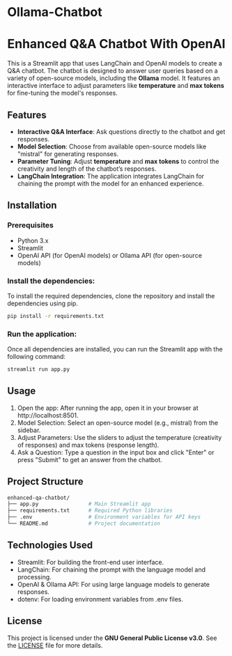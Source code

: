 # Ollama-Chatbot
# Enhanced Q&A Chatbot With OpenAI

This is a Streamlit app that uses LangChain and OpenAI models to create a Q&A chatbot. The chatbot is designed to answer user queries based on a variety of open-source models, including the **Ollama** model. It features an interactive interface to adjust parameters like **temperature** and **max tokens** for fine-tuning the model's responses.

## Features
- **Interactive Q&A Interface**: Ask questions directly to the chatbot and get responses.
- **Model Selection**: Choose from available open-source models like "mistral" for generating responses.
- **Parameter Tuning**: Adjust **temperature** and **max tokens** to control the creativity and length of the chatbot’s responses.
- **LangChain Integration**: The application integrates LangChain for chaining the prompt with the model for an enhanced experience.

## Installation

### Prerequisites
- Python 3.x
- Streamlit
- OpenAI API (for OpenAI models) or Ollama API (for open-source models)

### Install the dependencies:
To install the required dependencies, clone the repository and install the dependencies using pip.

```bash
pip install -r requirements.txt
```

### Run the application:
Once all dependencies are installed, you can run the Streamlit app with the following command:
```bash
streamlit run app.py
```
## Usage
1. Open the app: After running the app, open it in your browser at http://localhost:8501.
2. Model Selection: Select an open-source model (e.g., mistral) from the sidebar.
3. Adjust Parameters: Use the sliders to adjust the temperature (creativity of responses) and max tokens (response length).
4. Ask a Question: Type a question in the input box and click "Enter" or press "Submit" to get an answer from the chatbot.

## Project Structure
```bash
enhanced-qa-chatbot/
├── app.py                # Main Streamlit app
├── requirements.txt      # Required Python libraries
├── .env                  # Environment variables for API keys
└── README.md             # Project documentation
```

## Technologies Used
- Streamlit: For building the front-end user interface.
- LangChain: For chaining the prompt with the language model and processing.
- OpenAI & Ollama API: For using large language models to generate responses.
- dotenv: For loading environment variables from .env files.

## License

This project is licensed under the **GNU General Public License v3.0**. See the [LICENSE](./LICENSE) file for more details.
